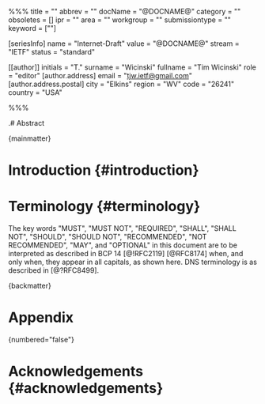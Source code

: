%%%
title = ""
abbrev = ""
docName = "@DOCNAME@"
category = ""
obsoletes = []
ipr = ""
area = ""
workgroup = ""
submissiontype = ""
keyword = [""]

[seriesInfo]
name = "Internet-Draft"
value = "@DOCNAME@"
stream = "IETF"
status = "standard"

[[author]]
initials = "T."
surname = "Wicinski"
fullname = "Tim Wicinski"
role = "editor"
  [author.address]
  email = "tjw.ietf@gmail.com"
  [author.address.postal]
  city = "Elkins"
  region = "WV"
  code = "26241"
  country = "USA"


%%%

.# Abstract


{mainmatter}

# Introduction {#introduction}

#  Terminology {#terminology}

The key words "MUST", "MUST NOT", "REQUIRED", "SHALL", "SHALL NOT", "SHOULD",
"SHOULD NOT", "RECOMMENDED", "NOT RECOMMENDED", "MAY", and "OPTIONAL" in this
document are to be interpreted as described in BCP 14 [@!RFC2119] [@RFC8174]
when, and only when, they appear in all capitals, as shown here.
DNS terminology is as described in [@?RFC8499].

{backmatter}

# Appendix 


{numbered="false"}

# Acknowledgements {#acknowledgements}

